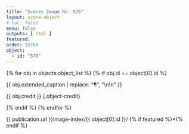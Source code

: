 ```yaml
---
title: "Scores Image No. 576"
layout: score-object
# toc: false
menu: false
outputs: [ html ]
featured: 
order: 15760
object:
  - id: "576"
---
```


{% for obj in objects.object_list %}
{% if obj.id == object[0].id %}

{{ obj.extended_caption | replace: "¶", "\n\n" }}

{{ obj.credit }} {.object-credit}

{% endif %}
{% endfor %}

<div class="object-credit object-url is-print-only">

{{ publication.url }}image-index/{{ object[0].id }}/ {% if featured %}*{% endif %}

</div>
